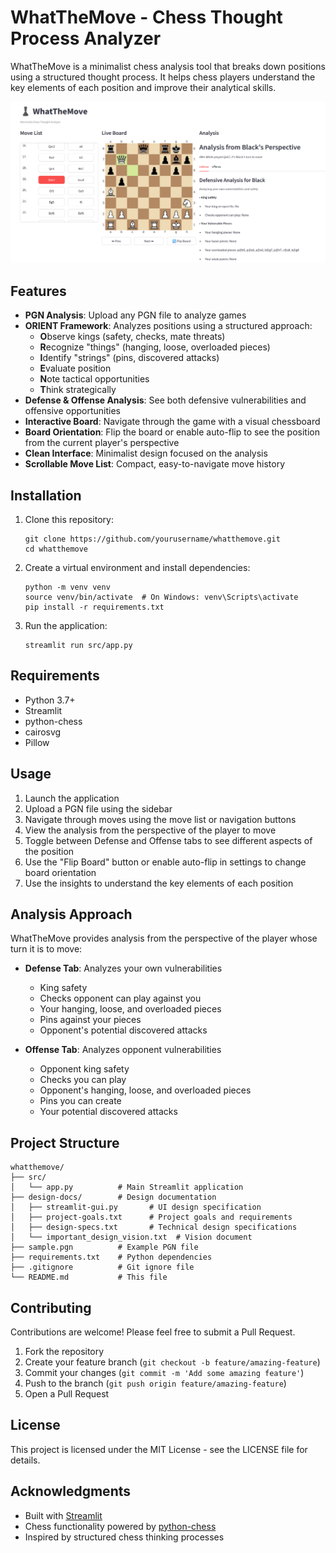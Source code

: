 # WhatTheMove - Chess Thought Process Analyzer

WhatTheMove is a minimalist chess analysis tool that breaks down positions using a structured thought process. It helps chess players understand the key elements of each position and improve their analytical skills.

![WhatTheMove Screenshot](screenshot.png)

## Features

- **PGN Analysis**: Upload any PGN file to analyze games
- **ORIENT Framework**: Analyzes positions using a structured approach:
  - **O**bserve kings (safety, checks, mate threats)
  - **R**ecognize "things" (hanging, loose, overloaded pieces)
  - **I**dentify "strings" (pins, discovered attacks)
  - **E**valuate position
  - **N**ote tactical opportunities
  - **T**hink strategically
- **Defense & Offense Analysis**: See both defensive vulnerabilities and offensive opportunities
- **Interactive Board**: Navigate through the game with a visual chessboard
- **Board Orientation**: Flip the board or enable auto-flip to see the position from the current player's perspective
- **Clean Interface**: Minimalist design focused on the analysis
- **Scrollable Move List**: Compact, easy-to-navigate move history

## Installation

1. Clone this repository:

   ```
   git clone https://github.com/yourusername/whatthemove.git
   cd whatthemove
   ```

2. Create a virtual environment and install dependencies:

   ```
   python -m venv venv
   source venv/bin/activate  # On Windows: venv\Scripts\activate
   pip install -r requirements.txt
   ```

3. Run the application:
   ```
   streamlit run src/app.py
   ```

## Requirements

- Python 3.7+
- Streamlit
- python-chess
- cairosvg
- Pillow

## Usage

1. Launch the application
2. Upload a PGN file using the sidebar
3. Navigate through moves using the move list or navigation buttons
4. View the analysis from the perspective of the player to move
5. Toggle between Defense and Offense tabs to see different aspects of the position
6. Use the "Flip Board" button or enable auto-flip in settings to change board orientation
7. Use the insights to understand the key elements of each position

## Analysis Approach

WhatTheMove provides analysis from the perspective of the player whose turn it is to move:

- **Defense Tab**: Analyzes your own vulnerabilities

  - King safety
  - Checks opponent can play against you
  - Your hanging, loose, and overloaded pieces
  - Pins against your pieces
  - Opponent's potential discovered attacks

- **Offense Tab**: Analyzes opponent vulnerabilities
  - Opponent king safety
  - Checks you can play
  - Opponent's hanging, loose, and overloaded pieces
  - Pins you can create
  - Your potential discovered attacks

## Project Structure

```
whatthemove/
├── src/
│   └── app.py          # Main Streamlit application
├── design-docs/        # Design documentation
│   ├── streamlit-gui.py       # UI design specification
│   ├── project-goals.txt      # Project goals and requirements
│   ├── design-specs.txt       # Technical design specifications
│   └── important_design_vision.txt  # Vision document
├── sample.pgn          # Example PGN file
├── requirements.txt    # Python dependencies
├── .gitignore          # Git ignore file
└── README.md           # This file
```

## Contributing

Contributions are welcome! Please feel free to submit a Pull Request.

1. Fork the repository
2. Create your feature branch (`git checkout -b feature/amazing-feature`)
3. Commit your changes (`git commit -m 'Add some amazing feature'`)
4. Push to the branch (`git push origin feature/amazing-feature`)
5. Open a Pull Request

## License

This project is licensed under the MIT License - see the LICENSE file for details.

## Acknowledgments

- Built with [Streamlit](https://streamlit.io/)
- Chess functionality powered by [python-chess](https://python-chess.readthedocs.io/)
- Inspired by structured chess thinking processes
